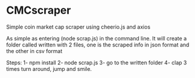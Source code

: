# CMCscraper
Simple coin market cap scraper using cheerio.js and axios

As simple as entering (node scrap.js) in the command line.
It will create a folder called written with 2 files, one is the scraped info in json format and the other in csv format

Steps:
  1- npm install
  2- node scrap.js
  3- go to the written folder
  4- clap 3 times turn around, jump and smile.
